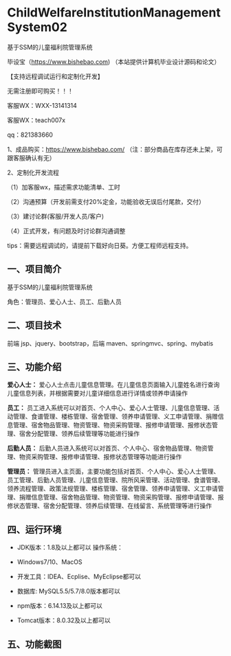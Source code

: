 # ChildWelfareInstitutionManagementSystem02
 基于SSM的儿童福利院管理系统

毕设宝（https://www.bishebao.com) （本站提供计算机毕业设计源码和论文）

【支持远程调试运行和定制化开发】

无需注册即可购买！！！

客服WX：WXX-13141314

客服WX：teach007x

qq：821383660


1、成品购买：https://www.bishebao.com/ （注：部分商品在库存还未上架，可跟客服确认有无）

2、定制化开发流程

（1）加客服wx，描述需求功能清单、工时

（2）沟通预算（开发前需支付20%定金，功能验收无误后付尾款，交付）

（3）建讨论群(客服/开发人员/客户)

（4）正式开发，有问题及时讨论群沟通调整

tips：需要远程调试的，请提前下载好向日葵。方便工程师远程支持。
<h2>一、项目简介</h2>
基于SSM的儿童福利院管理系统

角色：管理员、爱心人士、员工、后勤人员
<h2>二、项目技术</h2>
前端 jsp、jquery、bootstrap，后端 maven、springmvc、spring、mybatis
<h2>三、功能介绍</h2>
<div class="markdown-heading" dir="auto">

<strong>爱心人士：</strong>
爱心人士点击儿童信息管理。在儿童信息页面输入儿童姓名进行查询儿童信息列表，并根据需要对儿童详细信息进行详情或领养申请操作

<strong>员工：</strong>
员工进入系统可以对首页、个人中心、爱心人士管理、儿童信息管理、活动管理、食谱管理、楼栋管理、宿舍管理、领养申请管理、义工申请管理、捐赠信息管理、宿舍物品管理、物资管理、物资采购管理、报修申请管理、报修状态管理、宿舍分配管理、领养后续管理等功能进行操作

<strong>后勤人员：</strong>
后勤人员进入系统可以对首页、个人中心、宿舍物品管理、物资管理、物资采购管理、报修申请管理、报修状态管理等功能进行操作

<strong>管理员：</strong>
管理员进入主页面，主要功能包括对首页、个人中心、爱心人士管理、员工管理、后勤人员管理、儿童信息管理、院所风采管理、活动管理、食谱管理、领养流程管理、政策法规管理、楼栋管理、宿舍管理、领养申请管理、义工申请管理、捐赠信息管理、宿舍物品管理、物资管理、物资采购管理、报修申请管理、报修状态管理、宿舍分配管理、领养后续管理、在线留言、系统管理等进行操作

</div>
<h2>四、运行环境</h2>
<ul dir="auto">
 	<li>
<p dir="auto">JDK版本：1.8及以上都可以 操作系统：</p>
</li>
 	<li>
<p dir="auto">Windows7/10、MacOS</p>
</li>
 	<li>
<p dir="auto">开发工具：IDEA、Ecplise、MyEclipse都可以</p>
</li>
 	<li>
<p dir="auto">数据库: MySQL5.5/5.7/8.0版本都可以</p>
</li>
 	<li>
<p dir="auto">npm版本：6.14.13及以上都可以</p>
</li>
 	<li>
<p dir="auto">Tomcat版本：8.0.32及以上都可以</p>
</li>
</ul>
<h2>五、功能截图</h2>
<img class="aligncenter size-full wp-image" src="https://www.bishebao.com/wp-content/uploads/2024/08/基于SSM的儿童福利院管理系统/result/image_1_1.png" alt="" />

<img class="aligncenter size-full wp-image" src="https://www.bishebao.com/wp-content/uploads/2024/08/基于SSM的儿童福利院管理系统/result/image_4_4.png" alt="" />
<img class="aligncenter size-full wp-image" src="https://www.bishebao.com/wp-content/uploads/2024/08/基于SSM的儿童福利院管理系统/result/image_5_5.png" alt="" />
<img class="aligncenter size-full wp-image" src="https://www.bishebao.com/wp-content/uploads/2024/08/基于SSM的儿童福利院管理系统/result/image_6_6.png" alt="" />
<img class="aligncenter size-full wp-image" src="https://www.bishebao.com/wp-content/uploads/2024/08/基于SSM的儿童福利院管理系统/result/image_7_7.png" alt="" />
<img class="aligncenter size-full wp-image" src="https://www.bishebao.com/wp-content/uploads/2024/08/基于SSM的儿童福利院管理系统/result/image_8_8.png" alt="" />
<img class="aligncenter size-full wp-image" src="https://www.bishebao.com/wp-content/uploads/2024/08/基于SSM的儿童福利院管理系统/result/image_9_9.png" alt="" />